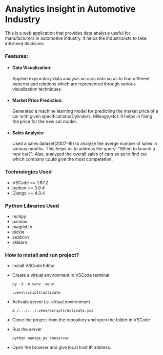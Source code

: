 # Analytics Insight in Automotive Industry

This is a web application that provides data analysis useful for manufacturers in automotive industry.
It helps the industrialists to take informed decisions.


### Features:
* #### Data Visualization:
  Applied exploratory data analysis on cars data so as to find different patterns and relations which are represented through various visualization techniques.
* #### Market Price Prediction:
  Generated a machine learning model for predicting the market price of a car with given specifications(Cylinders, Mileage,etc). It helps in fixing the price for the new car model.
* #### Sales Analysis:
  Used a sales dataset(2007-16) to analyze the averge number of sales in various months. This helps us to address the query: "When to launch a new car?".
  Also, analyzed the overall sales of cars so as to find out which company could give the most competetion.

### Technologies Used
* VSCode == 1.67.2
* python == 3.9.4
* Django == 4.0.4

### Python Libraries Used
* numpy
* pandas
* matplotlib
* pickle
* seaborn
* sklearn

### How to install and run project?
* Install VSCode Editor
* Create a virtual environment in VSCode terminal

  `py -3 -m venv .venv`
  
  `.venv\scripts\activate`

* Activate server i.e. virtual environment

  `& /.../.../.venv/Scripts/Activate.ps1`
  
* Clone the project from the repository and open the folder in VSCode
* Run the server

  `python manage.py runserver`
  
* Open the browser and give local host IP address.
